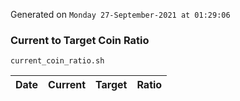 Generated on `Monday 27-September-2021 at 01:29:06`

### Current to Target Coin Ratio
`current_coin_ratio.sh`

Date|Current|Target|Ratio
---|---|---|---
